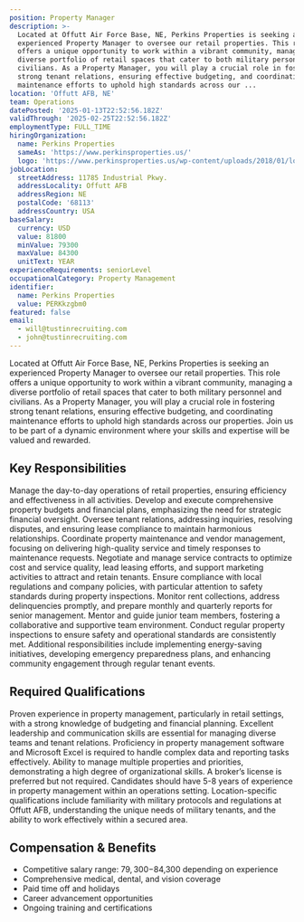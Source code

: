 ```yaml
---
position: Property Manager
description: >-
  Located at Offutt Air Force Base, NE, Perkins Properties is seeking an
  experienced Property Manager to oversee our retail properties. This role
  offers a unique opportunity to work within a vibrant community, managing a
  diverse portfolio of retail spaces that cater to both military personnel and
  civilians. As a Property Manager, you will play a crucial role in fostering
  strong tenant relations, ensuring effective budgeting, and coordinating
  maintenance efforts to uphold high standards across our ...
location: 'Offutt AFB, NE'
team: Operations
datePosted: '2025-01-13T22:52:56.182Z'
validThrough: '2025-02-25T22:52:56.182Z'
employmentType: FULL_TIME
hiringOrganization:
  name: Perkins Properties
  sameAs: 'https://www.perkinsproperties.us/'
  logo: 'https://www.perkinsproperties.us/wp-content/uploads/2018/01/logo-1.jpg'
jobLocation:
  streetAddress: 11785 Industrial Pkwy.
  addressLocality: Offutt AFB
  addressRegion: NE
  postalCode: '68113'
  addressCountry: USA
baseSalary:
  currency: USD
  value: 81800
  minValue: 79300
  maxValue: 84300
  unitText: YEAR
experienceRequirements: seniorLevel
occupationalCategory: Property Management
identifier:
  name: Perkins Properties
  value: PERKkzgbm0
featured: false
email:
  - will@tustinrecruiting.com
  - john@tustinrecruiting.com
---
```




Located at Offutt Air Force Base, NE, Perkins Properties is seeking an experienced Property Manager to oversee our retail properties. This role offers a unique opportunity to work within a vibrant community, managing a diverse portfolio of retail spaces that cater to both military personnel and civilians. As a Property Manager, you will play a crucial role in fostering strong tenant relations, ensuring effective budgeting, and coordinating maintenance efforts to uphold high standards across our properties. Join us to be part of a dynamic environment where your skills and expertise will be valued and rewarded.

## Key Responsibilities
Manage the day-to-day operations of retail properties, ensuring efficiency and effectiveness in all activities. Develop and execute comprehensive property budgets and financial plans, emphasizing the need for strategic financial oversight. Oversee tenant relations, addressing inquiries, resolving disputes, and ensuring lease compliance to maintain harmonious relationships. Coordinate property maintenance and vendor management, focusing on delivering high-quality service and timely responses to maintenance requests. Negotiate and manage service contracts to optimize cost and service quality, lead leasing efforts, and support marketing activities to attract and retain tenants. Ensure compliance with local regulations and company policies, with particular attention to safety standards during property inspections. Monitor rent collections, address delinquencies promptly, and prepare monthly and quarterly reports for senior management. Mentor and guide junior team members, fostering a collaborative and supportive team environment. Conduct regular property inspections to ensure safety and operational standards are consistently met. Additional responsibilities include implementing energy-saving initiatives, developing emergency preparedness plans, and enhancing community engagement through regular tenant events.

## Required Qualifications
Proven experience in property management, particularly in retail settings, with a strong knowledge of budgeting and financial planning. Excellent leadership and communication skills are essential for managing diverse teams and tenant relations. Proficiency in property management software and Microsoft Excel is required to handle complex data and reporting tasks effectively. Ability to manage multiple properties and priorities, demonstrating a high degree of organizational skills. A broker’s license is preferred but not required. Candidates should have 5-8 years of experience in property management within an operations setting. Location-specific qualifications include familiarity with military protocols and regulations at Offutt AFB, understanding the unique needs of military tenants, and the ability to work effectively within a secured area.

## Compensation & Benefits
- Competitive salary range: $79,300-$84,300 depending on experience
- Comprehensive medical, dental, and vision coverage
- Paid time off and holidays
- Career advancement opportunities
- Ongoing training and certifications